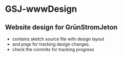 # GSJ-wwwDesign

## Website design for GrünStromJeton

- contains sketch source file with design layout
- and pngs for tracking design changes.
- check the commits for tracking progress

